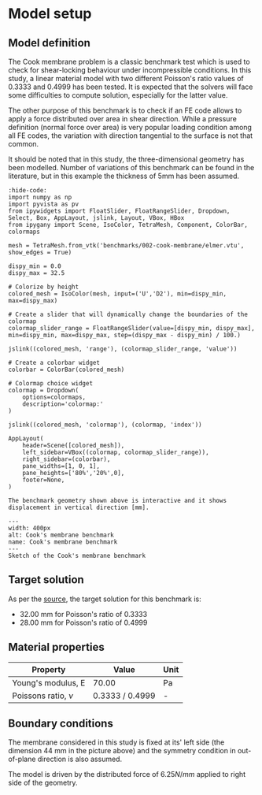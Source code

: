 # Model setup

## Model definition

The Cook membrane problem is a classic benchmark test which is used to check for shear-locking behaviour under incompressible conditions. In this study, a linear material model with two different Poisson's ratio values of 0.3333 and 0.4999 has been tested. It is expected that the solvers will face some difficulties to compute solution, especially for the latter value.

The other purpose of this benchmark is to check if an FE code allows to apply a force distributed over area in shear direction. While a pressure definition (normal force over area) is very popular loading condition among all FE codes, the variation with direction tangential to the surface is not that common.

It should be noted that in this study, the three-dimensional geometry has been modelled. Number of variations of this benchmark can be found in the literature, but in this example the thickness of 5mm has been assumed.

```{jupyter-execute}
:hide-code:
import numpy as np
import pyvista as pv
from ipywidgets import FloatSlider, FloatRangeSlider, Dropdown, Select, Box, AppLayout, jslink, Layout, VBox, HBox
from ipygany import Scene, IsoColor, TetraMesh, Component, ColorBar, colormaps

mesh = TetraMesh.from_vtk('benchmarks/002-cook-membrane/elmer.vtu', show_edges = True)

dispy_min = 0.0
dispy_max = 32.5

# Colorize by height
colored_mesh = IsoColor(mesh, input=('U','D2'), min=dispy_min, max=dispy_max)

# Create a slider that will dynamically change the boundaries of the colormap
colormap_slider_range = FloatRangeSlider(value=[dispy_min, dispy_max], min=dispy_min, max=dispy_max, step=(dispy_max - dispy_min) / 100.)

jslink((colored_mesh, 'range'), (colormap_slider_range, 'value'))

# Create a colorbar widget
colorbar = ColorBar(colored_mesh)

# Colormap choice widget
colormap = Dropdown(
    options=colormaps,
    description='colormap:'
)

jslink((colored_mesh, 'colormap'), (colormap, 'index'))

AppLayout(
    header=Scene([colored_mesh]),
    left_sidebar=VBox((colormap, colormap_slider_range)),
    right_sidebar=(colorbar),
    pane_widths=[1, 0, 1],
    pane_heights=['80%','20%',0],
    footer=None,
)
```

```{Tip}
The benchmark geometry shown above is interactive and it shows displacement in vertical direction [mm].
```

```{figure} .   /cook.png
---
width: 400px
alt: Cook's membrane benchmark
name: Cook's membrane benchmark
---
Sketch of the Cook's membrane benchmark
```

## Target solution

As per the [source](http://www.simplassoftware.com/benchmarks.html#biblio-58), the target solution for this benchmark is:
- 32.00 mm for Poisson's ratio of 0.3333
- 28.00 mm for Poisson's ratio of 0.4999


## Material properties

| Property              | Value                | Unit       |
|-----------------------|----------------------|------------|
| Young's modulus, E    | 70.00                | Pa         |
| Poissons ratio, $\nu$ | 0.3333 / 0.4999      | -          |

## Boundary conditions

The membrane considered in this study is fixed at its' left side (the dimension 44 mm in the picture above) and the symmetry condition in out-of-plane direction is also assumed.

The model is driven by the distributed force of $6.25 N/mm$ applied to right side of the geometry. 
